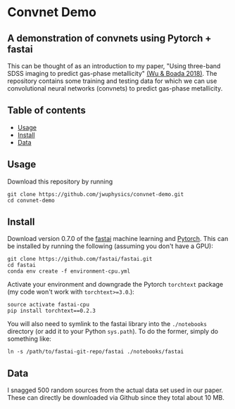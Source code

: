 # Convnet Demo
## A demonstration of convnets using Pytorch + fastai

This can be thought of as an introduction to my paper, "Using 
three-band SDSS imaging to predict gas-phase metallicity" 
[(Wu & Boada 2018)](https://arxiv.org/abs/1810.12913). 
The repository contains some training and testing data
for which we can use convolutional neural networks (convnets)
to predict gas-phase metallicity.

## Table of contents
- [Usage](#usage)
- [Install](#install)
- [Data](#data)

## Usage
Download this repository by running
```
git clone https://github.com/jwuphysics/convnet-demo.git
cd convnet-demo
```

## Install
Download version 0.7.0 of the [fastai](https://github.com/fastai/fastai) machine 
learning and [Pytorch](https://pytorch.org/). This can be installed 
by running the following (assuming you don't have a GPU):
```
git clone https://github.com/fastai/fastai.git
cd fastai 
conda env create -f environment-cpu.yml
```

Activate your environment and downgrade the Pytorch `torchtext` 
package (my code won't work with `torchtext>=3.0`.):

```
source activate fastai-cpu
pip install torchtext==0.2.3
```

You will also need to symlink to the fastai library into the `./notebooks`
directory (or add it to your Python `sys.path`). To do the former, simply 
do something like:
```
ln -s /path/to/fastai-git-repo/fastai ./notebooks/fastai
```

## Data
I snagged 500 random sources from the actual data set used in our paper. These
can directly be downloaded via Github since they total about 10 MB.
